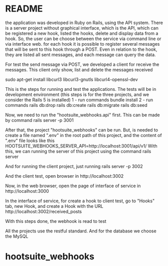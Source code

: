 # README

the application was developed in Ruby on Rails, using the API system. There is a server project without graphical interface, which is the API, which can be registered a new hook, listed the hooks, delete and display data from a hook. So, the user can be choose between the service via command line or via interface web. 
for each hook it is possible to register several messages that will be sent to this hook through a POST. Even in relation to the hook, they are listed all sent messages, and each message can query the data.

For test the send message via POST, we developed a client for receive the messages. This client only show, list and delete the messages received

sudo apt-get install libcurl3 libcurl3-gnutls libcurl4-openssl-dev

This is the steps for running and test the applications. The tests will be in development environment (this steps is for the three projects, and we consider the Rails 5 is installed) 1 - run commands bundle install 2 - run commands rails db:drop rails db:create rails db:migrate rails db:seed

Now, we need to run the "hootsuite_webhooks.api" first. This can be made by command rails server -p 3001 

After that, the project "hootsuite_webhooks" can be run. But, is needed to create a file named ".env" in the root path of this project, and the content of ".env" file looks like this HOOTSUITE_WEBHOOKS_SERVER_API=http://localhost:3001/api/v1/ With this, we can running the server of this project using the command rails server 

And for running the client project, just running rails server -p 3002

And the client test, open browser in http://localhost:3002

Now, in the web browser, open the page of interface of service in http://localhost:3000

In the interface of service, for create a hook to client test, go to "Hooks" tab, new Hook, and create a Hook with the URL http://localhost:3002/received_posts

With this steps done, the webhook is read to test

All the projects use the restful standard. And for the database we choose the MySQL

# hootsuite_webhooks

